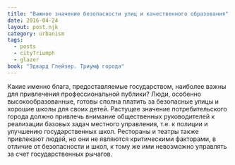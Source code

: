 ```yaml
---
title: "Важное значение безопасности улиц и качественного образования"
date: 2016-04-24
layout: post.njk
category: urbanism
tags:
  - posts
  - cityTriumph
  - glazer
book: "Эдвард Глейзер. Триумф города"
---
```


Какие именно блага, предоставляемые государством, наиболее важны для привлечения профессиональной публики? Люди, особенно высокообразованные, готовы сполна платить за безопасные улицы и хорошие школы для своих детей. Растущее значение потребительского города должно привлечь внимание общественных руководителей к реализации базовых задач местного управления, т.е. к полиции и улучшению государственных школ. Рестораны и театры также привлекают людей, но они не являются критическими факторами, в отличие от безопасности и школ, к тому же ими невозможно управлять за счет государственных рычагов.
